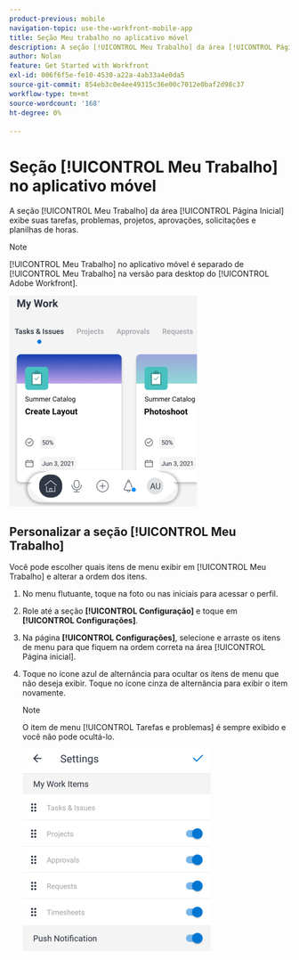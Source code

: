 ```yaml
---
product-previous: mobile
navigation-topic: use-the-workfront-mobile-app
title: Seção Meu trabalho no aplicativo móvel
description: A seção [!UICONTROL Meu Trabalho] da área [!UICONTROL Página Inicial] exibe suas tarefas, problemas, projetos, aprovações, solicitações e planilhas de horas.
author: Nolan
feature: Get Started with Workfront
exl-id: 006f6f5e-fe10-4530-a22a-4ab33a4e0da5
source-git-commit: 854eb3c0e4ee49315c36e00c7012e0baf2d98c37
workflow-type: tm+mt
source-wordcount: '168'
ht-degree: 0%

---
```


# Seção [!UICONTROL Meu Trabalho] no aplicativo móvel

A seção [!UICONTROL Meu Trabalho] da área [!UICONTROL Página Inicial] exibe suas tarefas, problemas, projetos, aprovações, solicitações e planilhas de horas.

>[!NOTE]
>
>[!UICONTROL Meu Trabalho] no aplicativo móvel é separado de [!UICONTROL Meu Trabalho] na versão para desktop do [!UICONTROL Adobe Workfront].

![](assets/home-myworksection-338x379.png)

## Personalizar a seção [!UICONTROL Meu Trabalho]

Você pode escolher quais itens de menu exibir em [!UICONTROL Meu Trabalho] e alterar a ordem dos itens.

1. No menu flutuante, toque na foto ou nas iniciais para acessar o perfil.
1. Role até a seção **[!UICONTROL Configuração]** e toque em **[!UICONTROL Configurações]**.
1. Na página **[!UICONTROL Configurações]**, selecione e arraste os itens de menu para que fiquem na ordem correta na área [!UICONTROL Página inicial].
1. Toque no ícone azul de alternância para ocultar os itens de menu que não deseja exibir. Toque no ícone cinza de alternância para exibir o item novamente.

   >[!NOTE]
   >
   >O item de menu [!UICONTROL Tarefas e problemas] é sempre exibido e você não pode ocultá-lo.

   ![](assets/mobile-settings-338x366.png)
